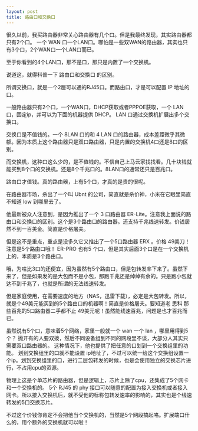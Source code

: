 ```yaml
---
layout: post
title: 路由口和交换口
---
```


很久以前，我买路由器非常关心路由器有几个口。但是我最终发现，其实路由器都只有2个口。
一个 WAN 口一个LAN口。哪怕是一些双WAN的路由器，其实也只有3个口，2个WAN口一个LAN口而已。

至于你看到的4个LAN口，那不是口，那只是内置了一个交换机。

说道这，就得科普一下 路由口和交换口 的区别。

所谓交换口，就是一个2层可以通的RJ45口。而路由口，才是可以配置 IP 地址的口。

一般路由器只有2个口，一个WAN口，DHCP获取或者PPPOE获取，一个 LAN 口，固定ip，并可以为下面的机器提供 DHCP。 LAN 口通过交换机扩展出多个交换口。

交换口是不值钱的。一个 8LAN 口的和 4 LAN 口的路由器，成本差距微乎其微额。因为本质上这个路由器只是双口路由器，只是内置的交换机4口还是8口的区别。

而交换机，这种口这么少的，是不值钱的。不信自己上马云家找找看。几十块钱就能买到8个口的交换机。还是8个千兆口的。8LAN口的通常还只是百兆口。

路由口才值钱。真的路由器，上有5个口，才真的是贵的很呢。

在路由器市场，杀出了一个叫 Ubnt 的公司，简直就是杀价神，小米在它眼里简直不知道 low 到哪里去了。

他最新被众人注意到，是因为推出了一个 3 口路由器 ER-Lite。注意我上面说的路由口和交换口的区别。这个是3个路由口的路由器。还支持千兆线速转发。价钱居然不到一百美金。简直是价格屠夫。

但是这不是重点，重点是没多久它又推出了一个5口路由器 ERX 。价格 49美刀！
注意是5个路由口哦！ ER-PRO 也有5 个口，但是其实后面3个口是在一个交换机上的，本质是3个路由口。

哦，为啥比3口的还便宜，因为虽然有5个路由口，但是包转发率下来了。虽然下来了，但是如果发的是大包而不是小包，那跑千兆还是绰绰有余的。只是跑小包就达不到千兆了，也就是所谓的无法线速转发。

但是家庭使用，在需要速度的地方（NAS，迅雷下载），必定是大包转发。所以，就是个49美元能买到的5个路由口的机器啊！简直是价格屠夫。要知道老 思科 那些百兆的5口路由器二手都不止 49美元呢！虽然能线速百兆，问题是也才百兆而已。

虽然说有5个口，意味着5个网络，家里一般就一个 wan 一个 lan ，哪里用得到5个？
抛开有的人要双拨，然后不同设备组到不同的网段里不谈，大部分人其实只需要双口路由器的。
这种情况下，他也提供了把任意的口划到一个交换组里的功能。 划到交换组里的口就不能设置 ip地址了，不过可以统一给这个交换组设置一个ip。划到交换组里的口，进行二层包转发的时候，也是会使用独立的交换芯片进行，不占用cpu的资源。

物理上这是个单芯片的路由器，但是逻辑上，芯片上除了cpu，还集成了5个网卡和一个交换机的。 5个 RJ45 的 phy 接口可以随意的配置为接入交换机或者接入网卡。所以接入交换机后，就不受他的标称包转发速率的影响的，其实也是个线速转发的5口交换芯片。

不过这个价钱你肯定不会把他当个交换机的，当然是5个网段搞起咯。扩展端口什么的，用个额外的交换机就可以啦！


